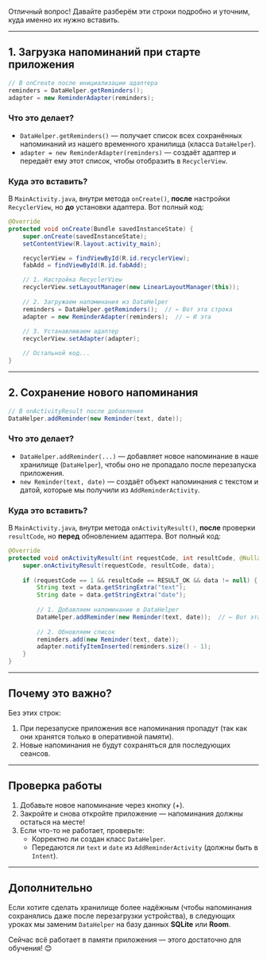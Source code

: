 Отличный вопрос! Давайте разберём эти строки подробно и уточним, куда именно их нужно вставить.

---

## **1. Загрузка напоминаний при старте приложения**
```java
// В onCreate после инициализации адаптера
reminders = DataHelper.getReminders();
adapter = new ReminderAdapter(reminders);
```

### **Что это делает?**
- `DataHelper.getReminders()` — получает список всех сохранённых напоминаний из нашего временного хранилища (класса `DataHelper`).
- `adapter = new ReminderAdapter(reminders)` — создаёт адаптер и передаёт ему этот список, чтобы отобразить в `RecyclerView`.

### **Куда это вставить?**
В `MainActivity.java`, внутри метода `onCreate()`, **после** настройки `RecyclerView`, но **до** установки адаптера. Вот полный код:

```java
@Override
protected void onCreate(Bundle savedInstanceState) {
    super.onCreate(savedInstanceState);
    setContentView(R.layout.activity_main);

    recyclerView = findViewById(R.id.recyclerView);
    fabAdd = findViewById(R.id.fabAdd);

    // 1. Настройка RecyclerView
    recyclerView.setLayoutManager(new LinearLayoutManager(this));
    
    // 2. Загружаем напоминания из DataHelper
    reminders = DataHelper.getReminders();  // ← Вот эта строка
    adapter = new ReminderAdapter(reminders);  // ← И эта
    
    // 3. Устанавливаем адаптер
    recyclerView.setAdapter(adapter);

    // Остальной код...
}
```

---

## **2. Сохранение нового напоминания**
```java
// В onActivityResult после добавления
DataHelper.addReminder(new Reminder(text, date));
```

### **Что это делает?**
- `DataHelper.addReminder(...)` — добавляет новое напоминание в наше хранилище (`DataHelper`), чтобы оно не пропадало после перезапуска приложения.
- `new Reminder(text, date)` — создаёт объект напоминания с текстом и датой, которые мы получили из `AddReminderActivity`.

### **Куда это вставить?**
В `MainActivity.java`, внутри метода `onActivityResult()`, **после** проверки `resultCode`, но **перед** обновлением адаптера. Вот полный код:

```java
@Override
protected void onActivityResult(int requestCode, int resultCode, @Nullable Intent data) {
    super.onActivityResult(requestCode, resultCode, data);
    
    if (requestCode == 1 && resultCode == RESULT_OK && data != null) {
        String text = data.getStringExtra("text");
        String date = data.getStringExtra("date");
        
        // 1. Добавляем напоминание в DataHelper
        DataHelper.addReminder(new Reminder(text, date));  // ← Вот эта строка
        
        // 2. Обновляем список
        reminders.add(new Reminder(text, date));
        adapter.notifyItemInserted(reminders.size() - 1);
    }
}
```

---

## **Почему это важно?**
Без этих строк:
1. При перезапуске приложения все напоминания пропадут (так как они хранятся только в оперативной памяти).
2. Новые напоминания не будут сохраняться для последующих сеансов.

---

## **Проверка работы**
1. Добавьте новое напоминание через кнопку (+).
2. Закройте и снова откройте приложение — напоминания должны остаться на месте!
3. Если что-то не работает, проверьте:
   - Корректно ли создан класс `DataHelper`.
   - Передаются ли `text` и `date` из `AddReminderActivity` (должны быть в `Intent`).

---

## **Дополнительно**
Если хотите сделать хранилище более надёжным (чтобы напоминания сохранялись даже после перезагрузки устройства), в следующих уроках мы заменим `DataHelper` на базу данных **SQLite** или **Room**. 

Сейчас всё работает в памяти приложения — этого достаточно для обучения! 😊